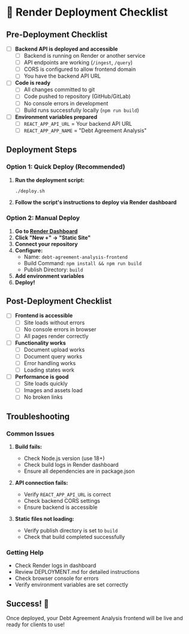 # 🚀 Render Deployment Checklist

## Pre-Deployment Checklist

- [ ] **Backend API is deployed and accessible**
  - [ ] Backend is running on Render or another service
  - [ ] API endpoints are working (`/ingest`, `/query`)
  - [ ] CORS is configured to allow frontend domain
  - [ ] You have the backend API URL

- [ ] **Code is ready**
  - [ ] All changes committed to git
  - [ ] Code pushed to repository (GitHub/GitLab)
  - [ ] No console errors in development
  - [ ] Build runs successfully locally (`npm run build`)

- [ ] **Environment variables prepared**
  - [ ] `REACT_APP_API_URL` = Your backend API URL
  - [ ] `REACT_APP_APP_NAME` = "Debt Agreement Analysis"

## Deployment Steps

### Option 1: Quick Deploy (Recommended)

1. **Run the deployment script:**
   ```bash
   ./deploy.sh
   ```

2. **Follow the script's instructions to deploy via Render dashboard**

### Option 2: Manual Deploy

1. **Go to [Render Dashboard](https://dashboard.render.com)**
2. **Click "New +" → "Static Site"**
3. **Connect your repository**
4. **Configure:**
   - Name: `debt-agreement-analysis-frontend`
   - Build Command: `npm install && npm run build`
   - Publish Directory: `build`
5. **Add environment variables**
6. **Deploy!**

## Post-Deployment Checklist

- [ ] **Frontend is accessible**
  - [ ] Site loads without errors
  - [ ] No console errors in browser
  - [ ] All pages render correctly

- [ ] **Functionality works**
  - [ ] Document upload works
  - [ ] Document query works
  - [ ] Error handling works
  - [ ] Loading states work

- [ ] **Performance is good**
  - [ ] Site loads quickly
  - [ ] Images and assets load
  - [ ] No broken links

## Troubleshooting

### Common Issues

1. **Build fails:**
   - Check Node.js version (use 18+)
   - Check build logs in Render dashboard
   - Ensure all dependencies are in package.json

2. **API connection fails:**
   - Verify `REACT_APP_API_URL` is correct
   - Check backend CORS settings
   - Ensure backend is accessible

3. **Static files not loading:**
   - Verify publish directory is set to `build`
   - Check that build completed successfully

### Getting Help

- Check Render logs in dashboard
- Review DEPLOYMENT.md for detailed instructions
- Check browser console for errors
- Verify environment variables are set correctly

## Success! 🎉

Once deployed, your Debt Agreement Analysis frontend will be live and ready for clients to use!
